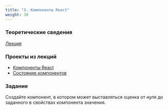 ```yaml
---
title: "3. Компоненты React"
weight: 30
---
```


### Теоретические сведения

<a target="_blank" rel="noopener noreferrer" href="../../slides/react-component.html">Лекция</a>

### Проекты из лекций

- [Компоненты React](https://github.com/AltmanEA/edu-react/tree/f1858013822dfb9c1f6ac65815e4b639a5c975c0)
- [Состояние компонентов](https://github.com/AltmanEA/edu-react/tree/df7c2c611caf082cc48e819158192fd274bf0d44)

### Задание

Создайте компонент, в котором может выставляться оценка от нуля до заданного в свойствах компонента значения.
